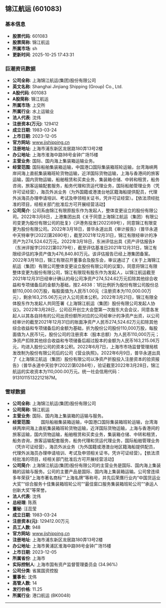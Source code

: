 ## 锦江航运 (601083)

### 基本信息

- **股票代码**: 601083
- **股票简称**: 锦江航运
- **所属市场**: sh
- **更新时间**: 2025-10-25 17:43:31

### 巨潮资讯数据

- **公司全称**: 上海锦江航运(集团)股份有限公司
- **英文名称**: Shanghai Jinjiang Shipping (Group) Co., Ltd.
- **A股代码**: 601083
- **A股简称**: 锦江航运
- **所属市场**: 上交所
- **所属行业**: 水上运输业
- **法人代表**: 沈伟
- **注册资本(万元)**: 129412
- **成立日期**: 1983-03-24
- **上市日期**: 2023-12-05
- **官方网站**: www.jjshipping.cn
- **注册地址**: 上海市浦东新区龙居路180弄13号2楼
- **办公地址**: 上海市淮海中路98号金钟广场15楼
- **主营业务**: 国际、国内海上集装箱运输业务。
- **经营范围**: 国际船舶集装箱运输，中国港口国际集装箱班轮运输，台湾海峡两岸间海上直航集装箱班轮货物运输，近洋国际货物运输，上海与香港间的旅客运输，国内货物运输，船舶租赁和买卖业务，集装箱仓储、中转和租赁，船务咨询，旅客运输配套服务，船务代理和货运代理业务，国际船舶管理业务（凭许可证经营），海员外派业务（为外国籍或港澳台地区籍海船提供配员，代理外派海员办理申请培训、考试及申领相关证书，凭许可证经营）。【依法须经批准的项目，经相关部门批准后方可开展经营活动】
- **公司简介**: 公司系由锦江有限原股东作为发起人，整体变更设立的股份有限公司。2022年3月8日，上港集团出具《关于同意上海锦江航运（集团）有限公司变更为股份有限公司的批复》（沪港务投发[2022]69号），同意锦江有限变更为股份有限公司。2022年3月18日，普华永道出具《审计报告》（普华永道中天特审字[2022]第2690号），截至2021年12月31日，锦江有限经审计的净资产为274,524.62万元。2022年3月18日，东洲评估出具《资产评估报告》（东洲评报字[2022]第0279号），截至评估基准日2021年12月31日，锦江有限经评估的净资产值为476,840.80万元。该评估报告已经上港集团备案。2022年3月18日，锦江有限召开董事会及股东会，审议通过了《关于上海锦江航运（集团）有限公司整体变更设立股份有限公司的议案》，同意将锦江有限整体变更为股份有限公司，锦江有限现有股东作为发起人，以锦江航运截至2021年12月31日经审计确认的母公司净资产274,524.62万元扣除其他综合收益和专项储备后的金额为基础，按2.4838：1的比例折为股份有限公司股份总额110,000.00万股，每股面值为人民币1.00元（注册资本为110,000.00万元），剩余163,215.06万元计入公司资本公积。2022年3月21日，锦江有限全体股东作为发起人共同签署《上海锦江航运（集团）股份有限公司发起人协议》。2022年3月28日，公司召开创立大会暨第一次股东大会会议，同意各发起人以其各自持有的公司出资份额所对应的公司经审计的净资产出资，以公司经审计的截至2021年12月31日的账面净资产人民币274,524.62万元扣除其他综合收益和专项储备后的金额为基础，折为股份公司股份110,000万股，每股面值为人民币1元，股份公司的注册资本（股本总额）为人民币110,000万元；净资产扣除其他综合收益和专项储备后超过股本的金额为人民币163,215.06万元，均进入股份公司的资本公积。2022年6月7日，上海市市场监督管理局核发改制为股份有限公司后的公司《营业执照》。2022年6月9日，普华永道出具了《上海锦江航运（集团）股份有限公司以净资产折股投入注册资本的验资报告》（普华永道中天验字(2022)第0284号），验证截至2022年3月28日，锦江航运的实收资本为110,000.00万元。统一社会信用代码：91310115132212187M。

### 雪球数据

- **公司全称**: 上海锦江航运(集团)股份有限公司
- **公司简称**: 锦江航运
- **主营业务**: 国际、国内海上集装箱的运输与服务。
- **经营范围**: 　　国际船舶集装箱运输，中国港口国际集装箱班轮运输，台湾海峡两岸间海上直航集装箱班轮货物运输，近洋国际货物运输，上海与香港间的旅客运输，国内货物运输，船舶租赁和买卖业务，集装箱仓储、中转和租赁，船务咨询，旅客运输配套服务，船务代理和货运代理业务，国际船舶管理业务（凭许可证经营），海员外派业务（为外国籍或港澳台地区籍海船提供配员，代理外派海员办理申请培训、考试及申领相关证书，凭许可证经营）。【依法须经批准的项目，经相关部门批准后方可开展经营活动】
- **公司简介**: 上海锦江航运(集团)股份有限公司的主营业务是国际、国内海上集装箱的运输与服务。公司的主要产品是国际、国内海上集装箱运输。公司曾连续多年荣获“上海市著名商标”“上海名牌”等称号，并先后荣膺行业内“中国货运业大奖”“综合服务十佳集装箱班轮公司”“最佳窗口服务集装箱班轮公司”“承运人创新大奖”等荣誉。
- **法人代表**: 沈伟
- **总经理**: 陈燕
- **董秘**: 汪蕊莹
- **成立日期**: 1983-03-24
- **注册资本(元)**: 129412.00万元
- **员工人数**: 948
- **官方网站**: www.jjshipping.cn
- **注册地址**: 上海市浦东新区龙居路180弄13号2楼
- **办公地址**: 上海市黄浦区淮海中路98号金钟广场15楼
- **上市日期**: 2023-12-05
- **所属省份**: 上海市
- **实际控制人**: 上海市国有资产监督管理委员会 (34.96%)
- **公司分类**: 省属国资控股
- **董事长**: 沈伟
- **高管人数**: 14
- **发行价格**: 11.25
- **所属行业**: 港口航运 (BK0048)

---